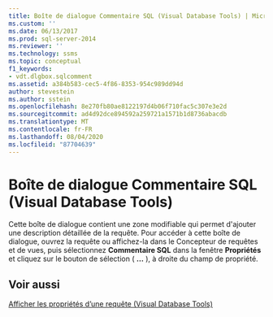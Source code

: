 ```yaml
---
title: Boîte de dialogue Commentaire SQL (Visual Database Tools) | Microsoft Docs
ms.custom: ''
ms.date: 06/13/2017
ms.prod: sql-server-2014
ms.reviewer: ''
ms.technology: ssms
ms.topic: conceptual
f1_keywords:
- vdt.dlgbox.sqlcomment
ms.assetid: a384b583-cec5-4f86-8353-954c989dd94d
author: stevestein
ms.author: sstein
ms.openlocfilehash: 8e270fb80ae8122197d4b06f710fac5c307e3e2d
ms.sourcegitcommit: ad4d92dce894592a259721a1571b1d8736abacdb
ms.translationtype: MT
ms.contentlocale: fr-FR
ms.lasthandoff: 08/04/2020
ms.locfileid: "87704639"
---
```

# <a name="sql-comment-dialog-box-visual-database-tools"></a>Boîte de dialogue Commentaire SQL (Visual Database Tools)
  Cette boîte de dialogue contient une zone modifiable qui permet d'ajouter une description détaillée de la requête. Pour accéder à cette boîte de dialogue, ouvrez la requête ou affichez-la dans le Concepteur de requêtes et de vues, puis sélectionnez **Commentaire SQL** dans la fenêtre **Propriétés** et cliquez sur le bouton de sélection ( **…** ), à droite du champ de propriété.  
  
## <a name="see-also"></a>Voir aussi  
 [Afficher les propriétés d’une requête &#40;Visual Database Tools&#41;](visual-database-tools.md)  
  
  
